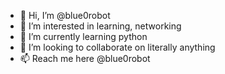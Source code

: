 - 👋 Hi, I’m @blue0robot
- 👀 I’m interested in learning, networking
- 🌱 I’m currently learning python
- 💞️ I’m looking to collaborate on literally anything 
- 📫 Reach me here @blue0robot

<!---
blue0robot/blue0robot is a ✨ special ✨ repository because its `README.md` (this file) appears on your GitHub profile.
You can click the Preview link to take a look at your changes.
--->
